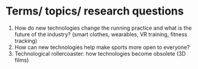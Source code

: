 # Terms/ topics/ research questions

1. How do new technologies change the running practice and what is the future of the industry? (smart clothes, wearables, VR training, fitness tracking)
2. How can new technologies help make sports more open to everyone?
3. Technological rollercoaster: how technologies become obsolete (3D films)
